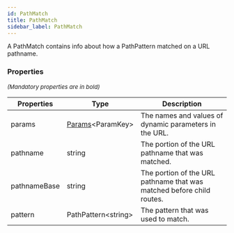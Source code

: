 ```yaml
---
id: PathMatch
title: PathMatch
sidebar_label: PathMatch
---
```


A PathMatch contains info about how a PathPattern matched on a URL pathname.

### Properties

<font size="2"><i>(Mandatory properties are in bold)</i></font>

| Properties | Type | Description |
| --------- | ---- | ----------- |
| params | [Params](/framework-api/types/Params.md)<ParamKey\> | The names and values of dynamic parameters in the URL. |
| pathname | string | The portion of the URL pathname that was matched. |
| pathnameBase | string | The portion of the URL pathname that was matched before child routes. |
| pattern | PathPattern<string\> | The pattern that was used to match. |
